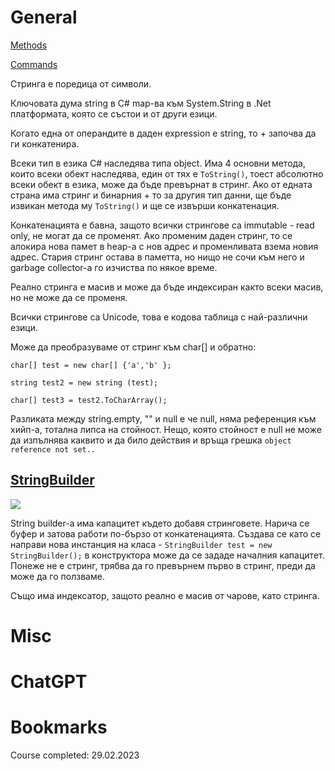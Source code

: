 # General
[Methods](https://github.com/GerardSh/SoftwareUniversity/blob/main/01%20C%23/99%20Resources/01%20Methods.md#String)

[Commands](https://github.com/GerardSh/SoftwareUniversity/blob/main/01%20C%23/99%20Resources/02%20Commands.md#String)

Стринга е поредица от символи. 

Ключовата дума string в C# map-ва към System.String в .Net платформата, която се състои и от други езици.

Когато една от операндите в даден expression e string, то + започва да ги конкатенира.

Всеки тип в езика C# наследява типа object. Има 4 основни метода, които всеки обект наследява, един от тях е `ToString()`, тоест абсолютно всеки обект в езика, може да бъде превърнат в стринг.
Ако от едната страна има стринг и бинарния + то за другия тип данни, ще бъде извикан метода му `ToString()` и ще се извърши конкатенация.

Конкатенацията е бавна, защото всички стрингове са immutable - read only, не могат да се променят. Ако променим даден стринг, то се алокира нова памет в heap-a с нов адрес и променливата взема новия адрес. Стария стринг остава в паметта, но нищо не сочи към него и garbage collector-a го изчиства по някое време.

Реално стринга е масив и може да бъде индексиран както всеки масив, но не може да се променя.

Всички стрингове са Unicode, това е кодова таблица с най-различни езици.

Може да преобразуваме от стринг към char[] и обратно:
```
char[] test = new char[] {'a','b' };

string test2 = new string (test);

char[] test3 = test2.ToCharArray();
```

Разликата между string.empty, "" и null е че null, няма референция към хийп-а, тотална липса на стойност. Нещо, която стойност е null не може да изпълнява каквито и да било действия и връща грешка `object reference not set..`

## [StringBuilder](https://github.com/GerardSh/SoftwareUniversity/blob/main/01%20C%23/99%20Resources/01%20Methods.md#StringBuilder)

![](https://github.com/GerardSh/SoftwareUniversity/blob/main/a/Pasted%20image%2020240226130823.png)

String builder-a има капацитет където добавя стринговете. Нарича се буфер и затова работи по-бързо от конкатенацията.
Създава се като се направи нова инстанция на класа - `StringBuilder test = new StringBuilder();` в конструктора може да се зададе началния капацитет.
Понеже не е стринг, трябва да го превърнем първо в стринг, преди да може да го ползваме.

Също има индексатор, защото реално е масив от чарове, като стринга.
# Misc

# ChatGPT

# Bookmarks 
Course completed: 29.02.2023
